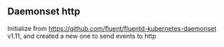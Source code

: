 ## Daemonset http
Initialize from https://github.com/fluent/fluentd-kubernetes-daemonset v1.11, and created a new one to send events to http
